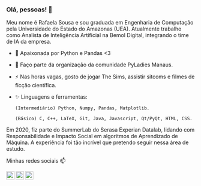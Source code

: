 <!--
**rafaelaprm/rafaelaprm** is a ✨ _special_ ✨ repository because its `README.md` (this file) appears on your GitHub profile.

Here are some ideas to get you started:

- 🔭 I’m currently working on ...
- 🌱 I’m currently learning ...
- 👯 I’m looking to collaborate on ...
- 🤔 I’m looking for help with ...
- 💬 Ask me about ...
- 📫 How to reach me: ...
- 😄 Pronouns: ...
- ⚡ Fun fact: ...
-->

### Olá, pessoas! 👋

Meu nome é Rafaela Sousa e sou graduada em Engenharia de Computação pela Universidade do Estado do Amazonas (UEA). Atualmente trabalho como Analista de Inteligência Artificial na Bemol Digital, integrando o time de IA da empresa. 

- 🌱 Apaixonada por Python e Pandas <3
- 👯 Faço parte da organização da comunidade PyLadies Manaus. 
- ⚡ Nas horas vagas, gosto de jogar The Sims, assistir sitcoms e filmes de ficção científica.
- ✨ Linguagens e ferramentas: 
      
      (Intermediário) Python, Numpy, Pandas, Matplotlib. 
      
      (Básico) C, C++, LaTeX, Git, Java, Javascript, Qt/PyQt, HTML, CSS.


Em 2020, fiz parte do SummerLab do Serasa Experian Datalab, lidando com Responsabilidade e Impacto Social em algoritmos de Aprendizado de Máquina. A experiência foi tão incrível que pretendo seguir nessa área de estudo. 


Minhas redes sociais 📫

<a target="_blank" href="https://www.linkedin.com/in/rafaelaprm/">
  <img align="left" alt="LinkdeIN" width="22px" src="https://cdn.jsdelivr.net/npm/simple-icons@v3/icons/linkedin.svg" />
</a>
<a target="_blank" href="https://www.instagram.com/rafaelaprm/">
  <img align="left" alt="Instagram" width="22px" src="https://cdn.jsdelivr.net/npm/simple-icons@v3/icons/instagram.svg" />
</a>
<a target="_blank" href="mailto:rafaelaprm@gmail.com">
  <img align="left" alt="Gmail" width="22px" src="https://cdn.jsdelivr.net/npm/simple-icons@v3/icons/gmail.svg" />
</a>

